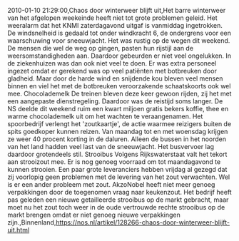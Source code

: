2010-01-10 21:29:00,Chaos door winterweer blijft uit,Het barre winterweer van het afgelopen weekeinde heeft niet tot grote problemen geleid. Het weeralarm dat het KNMI zaterdagavond uitgaf is vanmiddag ingetrokken. De windsnelheid is gedaald tot onder windkracht 6, de ondergrens voor een waarschuwing voor sneeuwjacht. Het was rustig op de wegen dit weekend. De mensen die wel de weg op gingen, pasten hun rijstijl aan de weersomstandigheden aan. Daardoor gebeurden er niet veel ongelukken. In de ziekenhuizen was dan ook niet veel te doen. Er was extra personeel ingezet omdat er gerekend was op veel patiënten met botbreuken door gladheid. Maar door de harde wind en snijdende kou bleven veel mensen binnen en viel het met de botbreuken veroorzakende schaatskoorts ook wel mee. Chocolademelk De treinen bleven deze keer gewoon rijden, zij het met een aangepaste dienstregeling. Daardoor was de reistijd soms langer. De NS deelde dit weekend ruim een kwart miljoen gratis bekers koffie, thee en warme chocolademelk uit om het wachten te veraangenamen. Het spoorbedrijf verlengt het 'zoutkaartje', de actie waarmee reizigers buiten de spits goedkoper kunnen reizen. Van maandag tot en met woensdag krijgen ze weer 40 procent korting in de daluren. Alleen de bussen in het noorden van het land hadden veel last van de sneeuwjacht. Het busvervoer lag daardoor grotendeels stil. Strooibus Volgens Rijkswaterstaat valt het tekort aan strooizout mee. Er is nog genoeg voorraad om tot maandagavond te kunnen strooien. Een paar grote leveranciers hebben vrijdag al gezegd dat zij voorlopig geen problemen met de levering van het zout verwachten. Wel is er een ander probleem met zout. AkzoNobel heeft niet meer genoeg verpakkingen door de toegenomen vraag naar keukenzout. Het bedrijf heeft pas geleden een nieuwe getailleerde strooibus op de markt gebracht, maar moet nu het zout toch weer in de oude vertrouwde rechte strooibus op de markt brengen omdat er niet genoeg nieuwe verpakkingen zijn.,Binnenland,https://nos.nl/artikel/128266-chaos-door-winterweer-blijft-uit.html
